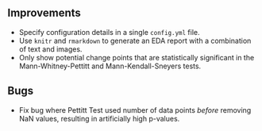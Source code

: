 ## Improvements

- Specify configuration details in a single `config.yml` file.
- Use `knitr` and `rmarkdown` to generate an EDA report with a combination of text and images.
- Only show potential change points that are statistically significant in the Mann-Whitney-Pettitt and Mann-Kendall-Sneyers tests.

## Bugs

- Fix bug where Pettitt Test used number of data points *before* removing NaN values, resulting in artificially high p-values.

